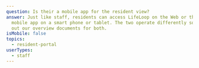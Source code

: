 ```yaml
---
question: Is their a mobile app for the resident view?
answer: Just like staff, residents can access LifeLoop on the Web or through the
  mobile app on a smart phone or tablet. The two operate differently so check
  out our overview documents for both.
isMobile: false
topics:
  - resident-portal
userTypes:
  - staff
---
```

